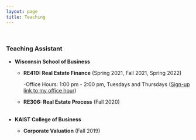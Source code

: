 ```yaml
---
layout: page
title: Teaching
---
```



<br/>

### Teaching Assistant 
 
- **Wisconsin School of Business**

  - **RE410: Real Estate Finance** (Spring 2021, Fall 2021, Spring 2022)

    -Office Hours: 1:00 pm - 2:00 pm, Tuesdays and Thursdays ([Sign-up link to my office hour](https://doodle.com/mm/heejinyoon/officehour1))


  - **RE306: Real Estate Process** (Fall 2020)
 <br/> <br/>
 
- **KAIST College of Business**

  - **Corporate Valuation** (Fall 2019)
